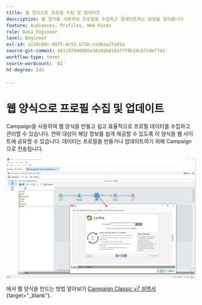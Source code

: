 ```yaml
---
title: 웹 양식으로 프로필 수집 및 업데이트
description: 웹 양식을 사용하여 프로필을 수집하고 업데이트하는 방법을 알아봅니다
feature: Audiences, Profiles, Web Forms
role: Data Engineer
level: Beginner
exl-id: a228c0dc-80f5-4c51-b73b-ced0aa27a65a
source-git-commit: 061197048885a30249bd18af7f8b24cb71def742
workflow-type: tm+mt
source-wordcount: '81'
ht-degree: 24%

---
```


# 웹 양식으로 프로필 수집 및 업데이트

Campaign을 사용하여 웹 양식을 만들고 쉽고 효율적으로 프로필 데이터를 수집하고 관리할 수 있습니다. 연락 대상이 해당 정보를 쉽게 제공할 수 있도록 이 양식을 웹 사이트에 공유할 수 있습니다. 데이터는 프로필을 만들거나 업데이트하기 위해 Campaign으로 전송됩니다.

![](assets/web-form-page.png)

에서 웹 양식을 만드는 방법 알아보기 [Campaign Classic v7 설명서](https://experienceleague.adobe.com/docs/campaign-classic/using/designing-content/web-forms/about-web-forms.html?lang=ko){target="_blank"}.

